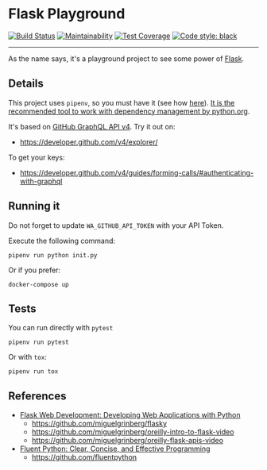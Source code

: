 # Flask Playground

[![Build Status](https://travis-ci.org/willianantunes/flask-playground.svg?branch=master)](https://travis-ci.org/willianantunes/flask-playground)
[![Maintainability](https://api.codeclimate.com/v1/badges/ac42632e5d323914c5a4/maintainability)](https://codeclimate.com/github/willianantunes/flask-playground/maintainability)
[![Test Coverage](https://api.codeclimate.com/v1/badges/ac42632e5d323914c5a4/test_coverage)](https://codeclimate.com/github/willianantunes/flask-playground/test_coverage)
[![Code style: black](https://img.shields.io/badge/code%20style-black-000000.svg)](https://github.com/ambv/black)

---

As the name says, it's a playground project to see some power of [Flask](https://github.com/pallets/flask).

## Details

This project uses `pipenv`, so you must have it (see how [here](https://pipenv.readthedocs.io/en/latest/#install-pipenv-today)). [It is the recommended tool to work with dependency management by python.org](https://packaging.python.org/guides/tool-recommendations/).

It's based on [GitHub GraphQL API v4](https://developer.github.com/v4/). Try it out on:

- https://developer.github.com/v4/explorer/

To get your keys:

- https://developer.github.com/v4/guides/forming-calls/#authenticating-with-graphql

## Running it

Do not forget to update `WA_GITHUB_API_TOKEN` with your API Token.

Execute the following command:

    pipenv run python init.py

Or if you prefer:

    docker-compose up

## Tests

You can run directly with `pytest`

    pipenv run pytest

Or with `tox`:

    pipenv run tox

## References

- [Flask Web Development: Developing Web Applications with Python](https://www.amazon.com/Flask-Web-Development-Developing-Applications/dp/1449372627)
    - https://github.com/miguelgrinberg/flasky
    - https://github.com/miguelgrinberg/oreilly-intro-to-flask-video
    - https://github.com/miguelgrinberg/oreilly-flask-apis-video
- [Fluent Python: Clear, Concise, and Effective Programming](https://www.amazon.com/Fluent-Python-Concise-Effective-Programming/dp/1491946008)
    - https://github.com/fluentpython
